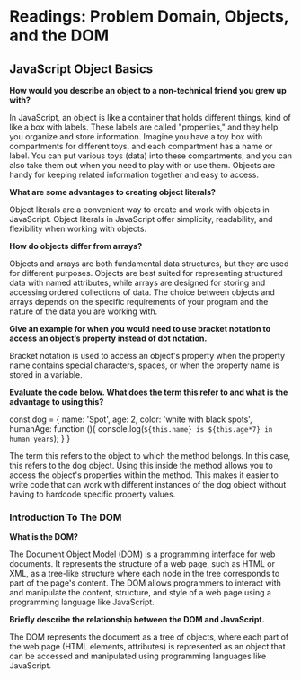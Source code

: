 # Readings: Problem Domain, Objects, and the DOM

## JavaScript Object Basics

**How would you describe an object to a non-technical friend you grew up with?**

In JavaScript, an object is like a container that holds different things, kind of like a box with labels. These labels are called "properties," and they help you organize and store information. Imagine you have a toy box with compartments for different toys, and each compartment has a name or label. You can put various toys (data) into these compartments, and you can also take them out when you need to play with or use them. Objects are handy for keeping related information together and easy to access.

**What are some advantages to creating object literals?**

Object literals are a convenient way to create and work with objects in JavaScript. Object literals in JavaScript offer simplicity, readability, and flexibility when working with objects.

**How do objects differ from arrays?**

Objects and arrays are both fundamental data structures, but they are used for different purposes. Objects are best suited for representing structured data with named attributes, while arrays are designed for storing and accessing ordered collections of data. The choice between objects and arrays depends on the specific requirements of your program and the nature of the data you are working with.

**Give an example for when you would need to use bracket notation to access an object’s property instead of dot notation.**

Bracket notation is used to access an object's property when the property name contains special characters, spaces, or when the property name is stored in a variable.

**Evaluate the code below. What does the term this refer to and what is the advantage to using this?**

const dog = {
  name: 'Spot',
  age: 2,
  color: 'white with black spots',
  humanAge: function (){
    console.log(`${this.name} is ${this.age*7} in human years`);
  }
}

The term this refers to the object to which the method belongs. In this case, this refers to the dog object. Using this inside the method allows you to access the object's properties within the method. This makes it easier to write code that can work with different instances of the dog object without having to hardcode specific property values.

### Introduction To The DOM

**What is the DOM?**

The Document Object Model (DOM) is a programming interface for web documents. It represents the structure of a web page, such as HTML or XML, as a tree-like structure where each node in the tree corresponds to part of the page's content. The DOM allows programmers to interact with and manipulate the content, structure, and style of a web page using a programming language like JavaScript.

**Briefly describe the relationship between the DOM and JavaScript.**

The DOM represents the document as a tree of objects, where each part of the web page (HTML elements, attributes) is represented as an object that can be accessed and manipulated using programming languages like JavaScript.
